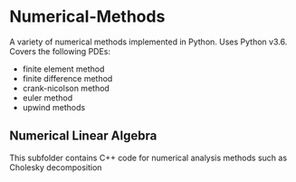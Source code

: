 # Numerical-Methods

A variety of numerical methods implemented in Python. Uses Python v3.6.
Covers the following PDEs:
- finite element method
- finite difference method
- crank-nicolson method
- euler method
- upwind methods

## Numerical Linear Algebra 
This subfolder contains C++ code for numerical analysis methods such as Cholesky decomposition
